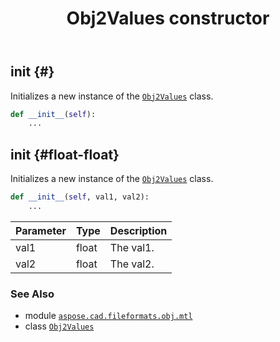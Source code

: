 ﻿---
title: Obj2Values constructor
second_title: Aspose.CAD for Python via .NET API References
description: 
type: docs
weight: 10
url: /aspose.cad.fileformats.obj.mtl/obj2values/__init__/
is_root: false
---

## __init__ {#}

Initializes a new instance of the [`Obj2Values`](/cad/python-net/aspose.cad.fileformats.obj.mtl/obj2values) class.



```python
def __init__(self):
    ...
```




## __init__ {#float-float}

Initializes a new instance of the [`Obj2Values`](/cad/python-net/aspose.cad.fileformats.obj.mtl/obj2values) class.



```python
def __init__(self, val1, val2):
    ...
```


| Parameter | Type | Description |
| :- | :- | :- |
| val1 | float | The val1. |
| val2 | float | The val2. |



### See Also
* module [`aspose.cad.fileformats.obj.mtl`](../../)
* class [`Obj2Values`](/cad/python-net/aspose.cad.fileformats.obj.mtl/obj2values)
